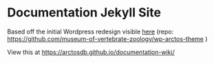 # Documentation Jekyll Site

Based off the initial Wordpress redesign visible [here](http://velociraptorsystems.com/samples/mvz_tests/arctosdb/) (repo: https://github.com/museum-of-vertebrate-zoology/wp-arctos-theme )


View this at https://arctosdb.github.io/documentation-wiki/
